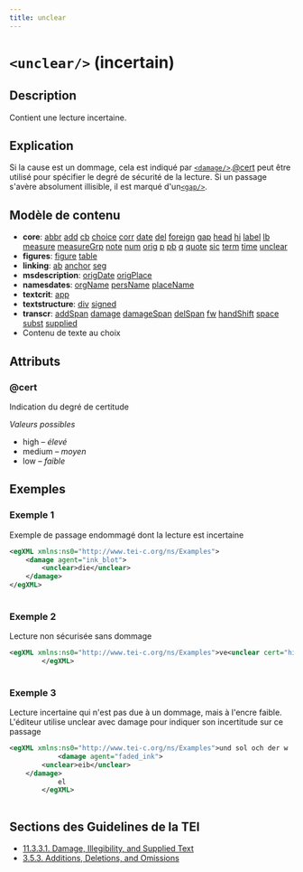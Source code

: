 ```yaml
---
title: unclear
---
```




# `<unclear/>` (incertain)

## Description

Contient une lecture incertaine.

## Explication

Si la cause est un dommage, cela est indiqué par [`<damage/>`](damage.md).[@cert](#cert)  peut être utilisé pour spécifier le degré de sécurité de la lecture. Si un passage s'avère absolument illisible, il est marqué d'un[`<gap/>`](gap.md).

## Modèle de contenu

- **core**: [abbr](abbr.md) [add](add.md) [cb](cb.md) [choice](choice.md) [corr](corr.md) [date](date.md) [del](del.md) [foreign](foreign.md) [gap](gap.md) [head](head.md) [hi](hi.md) [label](label.md) [lb](lb.md) [measure](measure.md) [measureGrp](measureGrp.md) [note](note.md) [num](num.md) [orig](orig.md) [p](p.md) [pb](pb.md) [q](q.md) [quote](quote.md) [sic](sic.md) [term](term.md) [time](time.md) [unclear](unclear.md)
- **figures**: [figure](figure.md) [table](table.md)
- **linking**: [ab](ab.md) [anchor](anchor.md) [seg](seg.md)
- **msdescription**: [origDate](origDate.md) [origPlace](origPlace.md)
- **namesdates**: [orgName](orgName.md) [persName](persName.md) [placeName](placeName.md)
- **textcrit**: [app](app.md)
- **textstructure**: [div](div.md) [signed](signed.md)
- **transcr**: [addSpan](addSpan.md) [damage](damage.md) [damageSpan](damageSpan.md) [delSpan](delSpan.md) [fw](fw.md) [handShift](handShift.md) [space](space.md) [subst](subst.md) [supplied](supplied.md)
- Contenu de texte au choix

## Attributs

### @cert

Indication du degré de certitude

*Valeurs possibles*

- high – *élevé*
- medium – *moyen*
- low – *faible*

## Exemples

### Exemple 1

Exemple de passage endommagé dont la lecture est incertaine

```xml
<egXML xmlns:ns0="http://www.tei-c.org/ns/Examples">
    <damage agent="ink_blot">
        <unclear>die</unclear>
    </damage>
</egXML>
               
```

### Exemple 2

Lecture non sécurisée sans dommage

```xml
<egXML xmlns:ns0="http://www.tei-c.org/ns/Examples">ve<unclear cert="high">stik</unclear>lich
        </egXML>
               
```

### Exemple 3

Lecture incertaine qui n'est pas due à un dommage, mais à l'encre faible. L'éditeur utilise unclear avec damage pour indiquer son incertitude sur ce passage

```xml
<egXML xmlns:ns0="http://www.tei-c.org/ns/Examples">und sol och der w
            <damage agent="faded_ink">
        <unclear>eib</unclear>
    </damage>
            el
        </egXML>
               
```

## Sections des Guidelines de la TEI

- [11.3.3.1. Damage, Illegibility, and Supplied Text](https://www.tei-c.org/release/doc/tei-p5-doc/en/html/PH.html#PHDA)
- [3.5.3. Additions, Deletions, and Omissions](https://www.tei-c.org/release/doc/tei-p5-doc/en/html/CO.html#COEDADD)